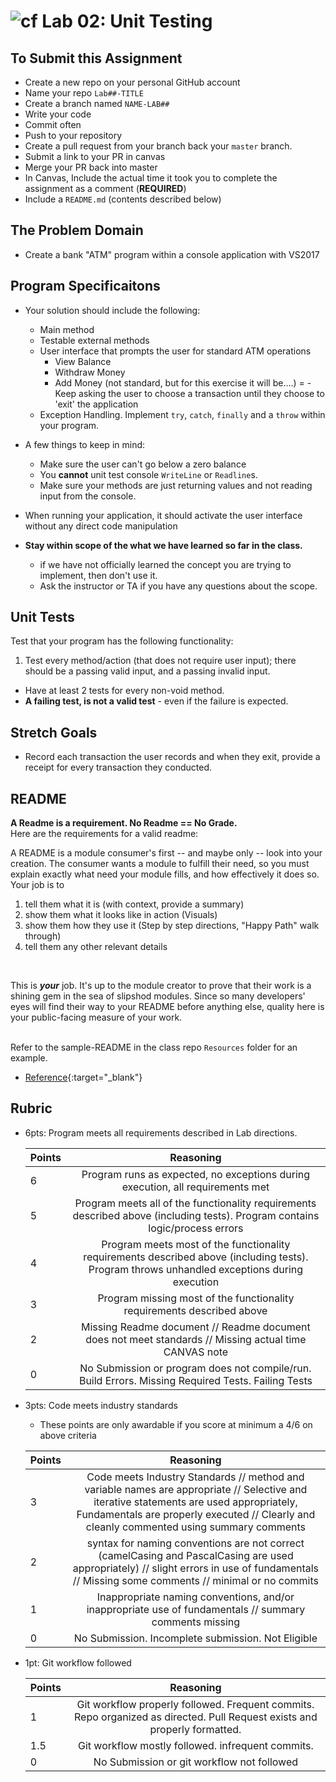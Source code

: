 ![cf](http://i.imgur.com/7v5ASc8.png) Lab 02: Unit Testing
=====================================

## To Submit this Assignment
- Create a new repo on your personal GitHub account
- Name your repo `Lab##-TITLE`
- Create a branch named `NAME-LAB##`
- Write your code
- Commit often
- Push to your repository
- Create a pull request from your branch back your `master` branch.
- Submit a link to your PR in canvas
- Merge your PR back into master
- In Canvas, Include the actual time it took you to complete the assignment as a comment (**REQUIRED**)
- Include a `README.md` (contents described below)


## The Problem Domain
- Create a bank "ATM" program within a console application with VS2017


## Program Specificaitons
- Your solution should include the following:
    - Main method
	- Testable external methods
	- User interface that prompts the user for standard ATM operations
		- View Balance
		- Withdraw Money
		- Add Money (not standard, but for this exercise it will be....)
=	- Keep asking the user to choose a transaction until they choose to 'exit' the application
	- Exception Handling. Implement `try`, `catch`, `finally` and a `throw` within your program.
- A few things to keep in mind:
	- Make sure the user can't go below a zero balance
	- You **cannot** unit test console `WriteLine` or `Readline`s. 
	- Make sure your methods are just returning values and not reading input from the console. 

- When running your application, it should activate the user interface without any direct code manipulation

- **Stay within scope of the what we have learned so far in the class.**
	- if we have not officially learned the concept you are trying to implement, then don't use it. 
	- Ask the instructor or TA if you have any questions about the scope. 


## Unit Tests
Test that your program has the following functionality:
1. Test every method/action (that does not require user input); there should be a passing valid input, and a passing invalid input.
- Have at least 2 tests for every non-void method.
- **A failing test, is not a valid test** - even if the failure is expected. 


## Stretch Goals
- Record each transaction the user records and when they exit, provide a receipt for every transaction they conducted. 


## README
**A Readme is a requirement. No Readme == No Grade.** <br />
Here are the requirements for a valid readme: <br />

A README is a module consumer's first -- and maybe only -- look into your creation. The consumer wants a module to fulfill their need, so you must explain exactly what need your module fills, and how effectively it does so.
<br />
Your job is to

1. tell them what it is (with context, provide a summary)
2. show them what it looks like in action (Visuals)
3. show them how they use it (Step by step directions, "Happy Path" walk through)
4. tell them any other relevant details
<br />

This is ***your*** job. It's up to the module creator to prove that their work is a shining gem in the sea of slipshod modules. Since so many developers' eyes will find their way to your README before anything else, quality here is your public-facing measure of your work.

<br /> Refer to the sample-README in the class repo `Resources` folder for an example. 
- [Reference](https://github.com/noffle/art-of-readme){:target="_blank"} 


## Rubric
- 6pts: Program meets all requirements described in Lab directions.

	Points  | Reasoning | 
	 ------------ | :-----------: | 
	6       | Program runs as expected, no exceptions during execution, all requirements met |
	5       | Program meets all of the  functionality requirements described above (including tests). Program contains logic/process errors|
	4       | Program meets most of the functionality requirements described above (including tests). Program throws unhandled exceptions during execution |
	3       | Program missing most of the functionality requirements described above |
	2       | Missing Readme document // Readme document does not meet standards // Missing actual time CANVAS note |
	0       | No Submission or program does not compile/run. Build Errors. Missing Required Tests. Failing Tests |

- 3pts: Code meets industry standards
	- These points are only awardable if you score at minimum a 4/6 on above criteria

	Points  | Reasoning | 
	 ------------ | :-----------: | 
	3       | Code meets Industry Standards // method and variable names are appropriate // Selective and iterative statements are used appropriately, Fundamentals are properly executed // Clearly and cleanly commented using summary comments |
	2       | syntax for naming conventions are not correct (camelCasing and PascalCasing are used appropriately) // slight errors in use of fundamentals // Missing some comments // minimal or no commits |
	1       | Inappropriate naming conventions, and/or inappropriate use of fundamentals // summary comments missing |
	0       | No Submission. Incomplete submission. Not Eligible |

- 1pt: Git workflow followed

	Points  | Reasoning | 
	 ------------ | :-----------: | 
	1       | Git workflow properly followed. Frequent commits. Repo organized as directed. Pull Request exists and properly formatted. |
	1.5       | Git workflow mostly followed. infrequent commits. |
	0       | No Submission or git workflow not followed |
